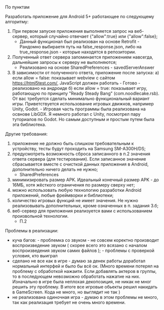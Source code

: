 По пунктам

Разработать приложение для Android 5+ работающее по следующему алгоритму:
1) При первом запуске приложения выполняется запрос на веб-сервер, который случайно отвечает {"allow":true} или {"allow":false};
	- Данный функционал был реализован на основе Retrofit - Рандомно выбираетя путь на false_response.json, либо на true_response.json - которые находятся в репозитории.
2) Полученный ответ сервера запоминается приложением навсегда, дальнейшие запросы к серверу не выполняются;
	- Реализовано на основе SharedPreferences - savedServerAnswer
3) В зависимости от полученного ответа, приложение после запуска:
    а) если allow = false: показывает webview с сайтом https://html5test.com/, JavaScript должен работать
    	- Готово - реализовано на андроиде
    б) если allow = true: показывает игру, работающую по принципу "Ready Steady Bang" (com.noodlecake.rsb). От вас требуется сделать минимально функциональный вариант игры. Приветствуется использование игровых движков, например Unity, Godot.
    	- Игровая часть программы была реализована на освнове LibGDX. Я немного работал с Unity, посмотрел пару туториалов по Godot. Но самым доступным и простым путем была эта библиотека.


Другие требования:

1) приложение не должно быть слишком требовательным к устройству, тесты будут проходить на Samsung SM-A300H/DS;
2) предусмотреть возможность сброса записанного в п.2 значения ответа сервера (для тестирования). Если записанное значение сбрасывается вместе с очисткой данных приложения в Android, дополнительно ничего делать не нужно;
	- SharedPreferences 
3) минимизировать размер APK. Идеальный конечный размер APK - до 16МБ, хотя жёсткого ограничения по размеру сверху нет;
4) можно использовать любую технологию разработки Android приложений, любые фреймворки и библиотеки;
5) количество игровых функций не имеет значения. Не нужно реализовывать дополнительных, кроме означенных в п. задания 3.б;
6) веб-сервер для приложения реализуется вами с использованием произвольной технологии.
	- П.2

Проблемы в реализации:
- куча багов: - проблемка со звуком - не совсем коректно производит воспроизведение звуком ( скорее всего это всязано с началом воспроизведения звуком самих файлов ); - проблемы с проверкой условия, кто выиграл
- сделано не все как в игре - думаю за денек работы доработал нормальный интерфей и было бы всё ок. (Много времени потерял на проблему с обработкой нажаити. Если добавлять актеров в группы, то в последующем невозможно обработать нажатие на них. Изначально в игре была неплохая декопозиция, не никак не мног решить эту проблему. В итоге все игровые обьекты решил накидать в GameScreen. Кода не много, но выглядит не так )
- не реализована одиночная игра - думаю в этом проблемы не много, так как реализация требует не очень много времени.